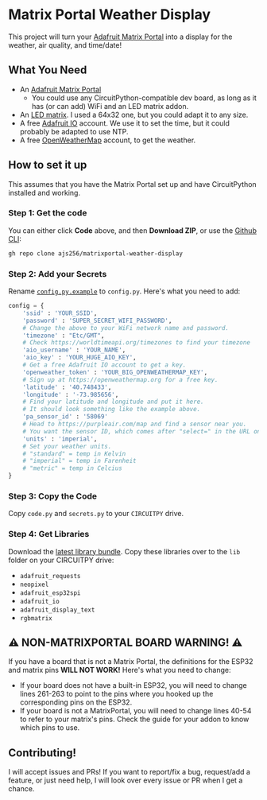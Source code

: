# Matrix Portal Weather Display

This project will turn your [Adafruit Matrix Portal](https://adafru.it/4812) into a display for the weather, air quality, and time/date!

## What You Need

* An [Adafruit Matrix Portal](https://adafru.it/4745)
    * You could use any CircuitPython-compatible dev board, as long as it has (or can add) WiFi and an LED matrix addon.
* An [LED matrix](https://adafru.it/2278). I used a 64x32 one, but you could adapt it to any size.
* A free [Adafruit IO](https://adafruit.io) account. We use it to set the time, but it could probably be adapted to use NTP.
* A free [OpenWeatherMap](https://openweathermap.org) account, to get the weather.

## How to set it up
This assumes that you have the Matrix Portal set up and have CircuitPython installed and working.

### Step 1: Get the code
You can either click **Code** above, and then **Download ZIP**, or use the [Github CLI](https://cli.github.com):
```sh
gh repo clone ajs256/matrixportal-weather-display
```

### Step 2: Add your Secrets
Rename [`config.py.example`](config.py.example) to `config.py`. Here's what you need to add:
```py
config = {
    'ssid' : 'YOUR_SSID', 
    'password' : 'SUPER_SECRET_WIFI_PASSWORD',
    # Change the above to your WiFi network name and password.
    'timezone' : "Etc/GMT", 
    # Check https://worldtimeapi.org/timezones to find your timezone
    'aio_username' : 'YOUR_NAME',
    'aio_key' : 'YOUR_HUGE_AIO_KEY',
    # Get a free Adafruit IO account to get a key.
    'openweather_token' : 'YOUR_BIG_OPENWEATHERMAP_KEY', 
    # Sign up at https://openweathermap.org for a free key.
    'latitude' : '40.748433',  
    'longitude' : '-73.985656',  
    # Find your latitude and longitude and put it here.
    # It should look something like the example above.
    'pa_sensor_id' : '58069' 
    # Head to https://purpleair.com/map and find a sensor near you.
    # You want the sensor ID, which comes after "select=" in the URL once you open a sensor.
    'units' : 'imperial',
    # Set your weather units.
    # "standard" = temp in Kelvin
    # "imperial" = temp in Farenheit
    # "metric" = temp in Celcius
}
```

### Step 3: Copy the Code
Copy `code.py` and `secrets.py` to your `CIRCUITPY` drive.

### Step 4: Get Libraries
Download the [latest library bundle](https://circuitpython.org/libraries). Copy these libraries over to the `lib` folder on your CIRCUITPY drive:

* `adafruit_requests`
* `neopixel`
* `adafruit_esp32spi`
* `adafruit_io`
* `adafruit_display_text`
* `rgbmatrix`

## :warning: NON-MATRIXPORTAL BOARD WARNING! :warning:
If you have a board that is not a Matrix Portal, the definitions for the ESP32 and matrix pins **WILL NOT WORK!** Here's what you need to change:

* If your board does not have a built-in ESP32, you will need to change lines 261-263 to point to the pins where you hooked up the corresponding pins on the ESP32.
* If your board is not a MatrixPortal, you will need to change lines 40-54 to refer to your matrix's pins. Check the guide for your addon to know which pins to use.

## Contributing!

I will accept issues and PRs! If you want to report/fix a bug, request/add a feature, or just need help, I will look over every issue or PR when I get a chance.
